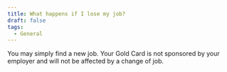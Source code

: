 ```yaml
---
title: What happens if I lose my job?
draft: false
tags:
  - General
---
```

You may simply find a new job. Your Gold Card is not sponsored by your employer and will not be affected by a change of job.